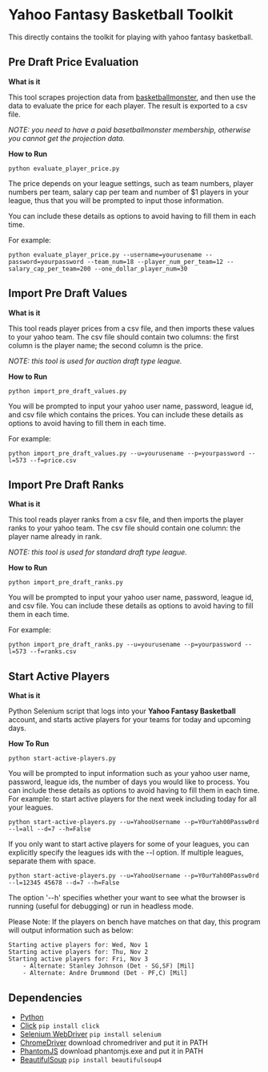 # Yahoo Fantasy Basketball Toolkit

This directly contains the toolkit for playing with yahoo fantasy basketball.


## Pre Draft Price Evaluation

**What is it**

This tool scrapes projection data from [basketballmonster](https://basketballmonster.com/Projections.aspx), and then use the data to evaluate the price for each player. The result is exported to a csv file.

*NOTE:*
*you need to have a paid basetballmonster membership, otherwise you cannot get the projection data.*


**How to Run**

`python evaluate_player_price.py`

The price depends on your league settings, such as team numbers, player numbers per team, salary cap per team and number of $1 players in your league, thus that you will be prompted to input those information.

You can include these details as options to avoid having to fill them in each time. 

For example:

`python evaluate_player_price.py --username=yourusename --password=yourpassword --team_num=18 --player_num_per_team=12 --salary_cap_per_team=200 --one_dollar_player_num=30`


## Import Pre Draft Values

**What is it**

This tool reads player prices from a csv file, and then imports these values to your yahoo team.
The csv file should contain two columns: the first column is the player name; the second column is the price.

*NOTE:*
*this tool is used for auction draft type league.*


**How to Run**

`python import_pre_draft_values.py`

You will be prompted to input your yahoo user name, password, league id, and csv file which contains the prices.
You can include these details as options to avoid having to fill them in each time. 

For example:

`python import_pre_draft_values.py --u=yourusename --p=yourpassword --l=573 --f=price.csv`


## Import Pre Draft Ranks

**What is it**

This tool reads player ranks from a csv file, and then imports the player ranks to your yahoo team.
The csv file should contain one column: the player name already in rank.

*NOTE:*
*this tool is used for standard draft type league.*


**How to Run**

`python import_pre_draft_ranks.py`

You will be prompted to input your yahoo user name, password, league id, and csv file.
You can include these details as options to avoid having to fill them in each time. 

For example:

`python import_pre_draft_ranks.py --u=yourusename --p=yourpassword --l=573 --f=ranks.csv`


## Start Active Players

**What is it**

Python Selenium script that logs into your **Yahoo Fantasy Basketball** account, and starts active players for your teams for today and upcoming days. 

**How To Run**

`python start-active-players.py`

You will be prompted to input information such as your yahoo user name, password, league ids, the number of days you would like to process. You can include these details as options to avoid having to fill them in each time. For example: to start active players for the next week including today for all your leagues.

`python start-active-players.py --u=YahooUsername --p=Y0urYah00Passw0rd --l=all --d=7 --h=False`

If you only want to start active players for some of your leagues, you can explicitly specify the leagues ids with the --l option.
If multiple leagues, separate them with space.

`python start-active-players.py --u=YahooUsername --p=Y0urYah00Passw0rd --l=12345 45678 --d=7 --h=False`

The option '--h' specifies whether your want to see what the browser is running (useful for debugging) or run in headless mode.

Please Note:
If the players on bench have matches on that day, this program will output information such as below:
```
Starting active players for: Wed, Nov 1
Starting active players for: Thu, Nov 2
Starting active players for: Fri, Nov 3
    - Alternate: Stanley Johnson (Det - SG,SF) [Mil]
    - Alternate: Andre Drummond (Det - PF,C) [Mil]
```

## Dependencies

* [Python](https://www.python.org/)
* [Click](http://click.pocoo.org/)  `pip install click`
* [Selenium WebDriver](http://www.seleniumhq.org/projects/webdriver/) `pip install selenium`
* [ChromeDriver](https://sites.google.com/a/chromium.org/chromedriver/downloads) download chromedriver and put it in PATH
* [PhantomJS](http://phantomjs.org/)  download phantomjs.exe and put it in PATH
* [BeautifulSoup](https://pypi.python.org/pypi/beautifulsoup4/) `pip install beautifulsoup4`
